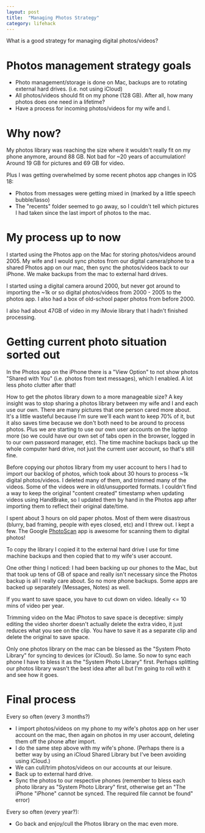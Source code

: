 ```yaml
---
layout: post
title:  "Managing Photos Strategy"
category: lifehack
---
```


What is a good strategy for managing digital photos/videos?

# Photos management strategy goals

* Photo management/storage is done on Mac, backups are to rotating external hard drives. (i.e. not using iCloud)
* All photos/videos should fit on my phone (128 GB). After all, how many photos does one need in a lifetime?
* Have a process for incoming photos/videos for my wife and I.

# Why now?

My photos library was reaching the size where it wouldn't really fit on my phone anymore, around 88 GB. Not bad for ~20 years of accumulation! Around 19 GB for pictures and 69 GB for video.

Plus I was getting overwhelmed by some recent photos app changes in IOS 18:
* Photos from messages were getting mixed in (marked by a little speech bubble/lasso)
* The "recents" folder seemed to go away, so I couldn't tell which pictures I had taken since the last import of photos to the mac.

# My process up to now

I started using the Photos app on the Mac for storing photos/videos around 2005. My wife and I would sync photos from our digital camera/phone to a shared Photos app on our mac, then sync the photos/videos back to our iPhone. We make backups from the mac to external hard drives.

I started using a digital camera around 2000, but never got around to importing the ~1k or so digital photos/videos from 2000 - 2005 to the photos app. I also had a box of old-school paper photos from before 2000.

I also had about 47GB of video in my iMovie library that I hadn't finished processing.

# Getting current photo situation sorted out

In the Photos app on the iPhone there is a "View Option" to not show photos "Shared with You" (i.e. photos from text messages), which I enabled. A lot less photo clutter after that!

How to get the photos library down to a more manageable size? A key insight was to stop sharing a photos library between my wife and I and each use our own. There are many pictures that one person cared more about. It's a little wasteful because I'm sure we'll each want to keep 70% of it, but it also saves time because we don't both need to be around to process photos. Plus we are starting to use our own user accounts on the laptop more (so we could have our own set of tabs open in the browser, logged in to our own password manager, etc). The time machine backups back up the whole computer hard drive, not just the current user account, so that's still fine.

Before copying our photos library from my user account to hers I had to import our backlog of photos, which took about 30 hours to process ~1k digital photos/videos. I deleted many of them, and trimmed many of the videos. Some of the videos were in old/unsupported formats. I couldn't find a way to keep the original "content created" timestamp when updating videos using HandBrake, so I updated them by hand in the Photos app after importing them to reflect their original date/time.

I spent about 3 hours on old paper photos. Most of them were disastrous (blurry, bad framing, people with eyes closed, etc) and I threw out. I kept a few. The Google [PhotoScan](https://play.google.com/store/apps/details?id=com.google.android.apps.photos.scanner) app is awesome for scanning them to digital photos!

To copy the library I copied it to the external hard drive I use for time machine backups and then copied that to my wife's user account.

One other thing I noticed: I had been backing up our phones to the Mac, but that took up tens of GB of space and really isn't necessary since the Photos backup is all I really care about. So no more phone backups. Some apps are backed up separately (Messages, Notes) as well.

If you want to save space, you have to cut down on video. Ideally <= 10 mins of video per year.

Trimming video on the Mac iPhotos to save space is deceptive: simply editing the video shorter doesn't actually delete the extra video, it just reduces what you see on the clip. You have to save it as a separate clip and delete the original to save space.

Only one photos library on the mac can be blessed as the "System Photo Library" for syncing to devices (or iCloud). So lame. So now to sync each phone I have to bless it as the "System Photo Library" first. Perhaps splitting our photos library wasn't the best idea after all but I'm going to roll with it and see how it goes.

# Final process

Every so often (every 3 months?)
* I import photos/videos on my phone to my wife's photos app on her user account on the mac, then again on photos in my user account, deleting them off the phone after import.
* I do the same step above with my wife's phone. (Perhaps there is a better way by using an iCloud Shared Library but I've been avoiding using iCloud.)
* We can cull/trim photos/videos on our accounts at our leisure.
* Back up to external hard drive.
* Sync the photos to our respective phones (remember to bless each photo library as "System Photo Library" first, otherwise get an "The iPhone "iPhone" cannot be synced. The required file cannot be found" error)

Every so often (every year?):
* Go back and enjoy/cull the Photos library on the mac even more.
